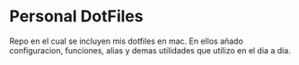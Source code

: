 # Personal DotFiles

Repo en el cual se incluyen mis dotfiles en mac. En ellos añado configuracion, funciones, alias y demas utilidades que utilizo en el dia a dia.
